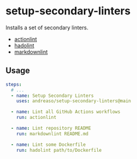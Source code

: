 # setup-secondary-linters

Installs a set of secondary linters.

* [actionlint](https://github.com/rhysd/actionlint)
* [hadolint](https://github.com/hadolint/hadolint)
* [markdownlint](https://github.com/igorshubovych/markdownlint-cli)

## Usage

```yaml
steps:
  # ...
  - name: Setup Secondary Linters
    uses: andreaso/setup-secondary-linters@main

  - name: Lint all GitHub Actions workflows
    run: actionlint

  - name: Lint repository README
    run: markdownlint README.md

  - name: Lint some Dockerfile
    run: hadolint path/to/Dockerfile
```
